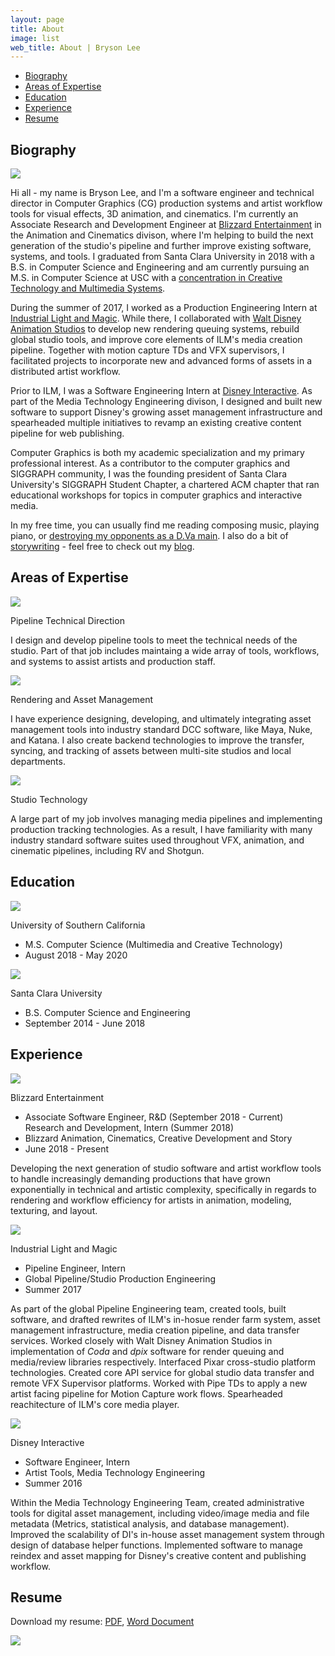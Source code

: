```yaml
---
layout: page
title: About
image: list
web_title: About | Bryson Lee
---
```



* [Biography](#biography)
* [Areas of Expertise](#areas-of-expertise)
* [Education](#education)
* [Experience](#experience)
* [Resume](#resume)


## Biography
<img id="bio-portrait" src="/assets/img/me2.jpg">

Hi all - my name is Bryson Lee, and I'm a software engineer and technical director in Computer Graphics (CG) production systems and artist workflow tools for visual effects, 3D animation, and cinematics. I'm currently an Associate Research and Development Engineer at [Blizzard Entertainment](http://www.blizzard.com) in the Animation and Cinematics divison, where I'm helping to build the next generation of the studio's pipeline and further improve existing software, systems, and tools. I graduated from Santa Clara University in 2018 with a B.S. in Computer Science and Engineering and am currently pursuing an M.S. in Computer Science at USC with a [concentration in Creative Technology and Multimedia Systems](https://www.cs.usc.edu/academic-programs/masters/).

During the summer of 2017, I worked as a Production Engineering Intern at [Industrial Light and Magic](http://www.ilm.com/). While there, I collaborated with [Walt Disney Animation Studios](https://www.disneyanimation.com/) to develop new rendering queuing systems, rebuild global studio tools, and improve core elements of ILM's media creation pipeline. Together with motion capture TDs and VFX supervisors, I facilitated projects to incorporate new and advanced forms of assets in a distributed artist workflow.

Prior to ILM, I was a Software Engineering Intern at [Disney Interactive](https://dcpi.disney.com/). As part of the Media Technology Engineering divison, I designed and built new software to support Disney's growing asset management infrastructure and spearheaded multiple initiatives to revamp an existing creative content pipeline for web publishing.

Computer Graphics is both my academic specialization and my primary professional interest. As a contributor to the computer graphics and SIGGRAPH community, I was the founding president of Santa Clara University's SIGGRAPH Student Chapter, a chartered ACM chapter that ran educational workshops for topics in computer graphics and interactive media.

In my free time, you can usually find me reading composing music, playing piano, or [destroying my opponents as a D.Va main](https://en.wikipedia.org/wiki/D.Va). I also do a bit of [storywriting](https://en.wikipedia.org/wiki/Fiction_writing) - feel free to check out my [blog](http://brysonlee.com/blog).


## Areas of Expertise
<div class="resume-entry">
  <div class="resume-block d-flex align-items-center">
    <img class="align-self-center hidden-xs-down" src="/assets/img/sketching.png">
    <div class="align-self-center">
      <p class="resume-block-title">Pipeline Technical Direction</p>
      <p>I design and develop pipeline tools to meet the technical needs of the studio. Part of that job includes maintaing a wide array of tools, workflows, and systems to assist artists and production staff.</p>
    </div>
  </div>
  <div class="resume-block d-flex align-items-center">
    <img class="align-self-center hidden-xs-down" src="/assets/img/server.png">
    <div class="align-self-center">
      <p class="resume-block-title">Rendering and Asset Management</p>
      <p>I have experience designing, developing, and ultimately integrating asset management tools into industry standard DCC software, like Maya, Nuke, and Katana. I also create backend technologies to improve the transfer, syncing, and tracking of assets between multi-site studios and local departments.</p>
    </div>
  </div>
  <div class="resume-block d-flex align-items-center">
    <img class="align-self-center hidden-xs-down" src="/assets/img/code.png">
    <div class="align-self-center">
      <p class="resume-block-title">Studio Technology</p>
      <p>A large part of my job involves managing media pipelines and implementing production tracking technologies. As a result, I have familiarity with many industry standard software suites used throughout VFX, animation, and cinematic pipelines, including RV and Shotgun.</p>
    </div>
  </div>
</div>


## Education
<div class="resume-entry">
  <div class="resume-container">
    <div class="resume-header-container"> 
      <img class="hidden-xs-down" src="/assets/img/usc.jpeg">
      <div class="resume-header-text-container">
        <p class="resume-header-title">University of Southern California</p>
        <ul class="fa-ul">
          <li><span class="fa-li"><i class="fas fa-university fa-fw"></i></span>M.S. Computer Science (Multimedia and Creative Technology)</li>
          <li><span class="fa-li"><i class="fas fa-calendar-alt fa-fw"></i></span>August 2018 - May 2020</li>
        </ul>  
      </div>
    </div>
  </div>
  <div class="resume-container">
    <div class="resume-header-container"> 
      <img class="hidden-xs-down" src="/assets/img/scu_square.png">
      <div class="resume-header-text-container">
        <p class="resume-header-title">Santa Clara University</p>
        <ul class="fa-ul">
          <li><span class="fa-li"><i class="fas fa-university fa-fw"></i></span>B.S. Computer Science and Engineering</li>
          <li><span class="fa-li"><i class="fas fa-calendar-alt fa-fw"></i></span>September 2014 - June 2018</li>
        </ul>  
      </div>
    </div>
  </div>
</div>

## Experience
<div class="resume-entry">
  <div class="resume-container">
    <div class="resume-header-container"> 
      <img class="hidden-xs-down" src="/assets/img/blizzard_square.gif">
      <div class="resume-header-text-container">
        <p class="resume-header-title">Blizzard Entertainment</p>
        <ul class="fa-ul">
          <li><span class="fa-li"><i class="far fa-id-card fa-fw"></i></span>Associate Software Engineer, R&D (September 2018 - Current)<br /> Research and Development, Intern (Summer 2018)</li>
          <li><span class="fa-li"><i class="fas fa-sitemap fa-fw"></i></span>Blizzard Animation, Cinematics, Creative Development and Story</li>
          <li><span class="fa-li"><i class="far fa-calendar-alt fa-fw"></i></span>June 2018 - Present</li>
        </ul>
      </div>
    </div>
    <div class="resume-text-container">
      <p>Developing the next generation of studio software and artist workflow tools to handle increasingly demanding productions that have grown exponentially in technical and artistic complexity, specifically in regards to rendering and workflow efficiency for artists in animation, modeling, texturing, and layout.</p>
    </div>
  </div>
  <div class="resume-container">
    <div class="resume-header-container"> 
      <img class="hidden-xs-down" src="/assets/img/ilm_square.png">
      <div class="resume-header-text-container">
        <p class="resume-header-title">Industrial Light and Magic</p>
        <ul class="fa-ul">
          <li><span class="fa-li"><i class="far fa-id-card fa-fw"></i></span>Pipeline Engineer, Intern</li>
          <li><span class="fa-li"><i class="fas fa-sitemap fa-fw"></i></span>Global Pipeline/Studio Production Engineering</li>
          <li><span class="fa-li"><i class="far fa-calendar-alt fa-fw"></i></span>Summer 2017</li>
        </ul>
      </div>
    </div>
    <div class="resume-text-container">
      <p>As part of the global Pipeline Engineering team, created tools, built software, and drafted rewrites of ILM's in-hosue render farm system, asset management infrastructure, media creation pipeline, and data transfer services. Worked closely with Walt Disney Animation Studios in implementation of <i>Coda</i> and <i>dpix</i>  software for render queuing and media/review libraries respectively. Interfaced Pixar cross-studio platform technologies. Created core API service for global studio data transfer and remote VFX Supervisor platforms. Worked with Pipe TDs to apply a new artist facing pipeline for Motion Capture work flows. Spearheaded reachitecture of ILM's core media player.</p>
    </div>
  </div>
  <div class="resume-container">
    <div class="resume-header-container"> 
      <img class="hidden-xs-down" src="/assets/img/disney_square.png">
      <div class="resume-header-text-container">
        <p class="resume-header-title">Disney Interactive</p>
        <ul class="fa-ul">
          <li><span class="fa-li"><i class="far fa-id-card fa-fw"></i></span>Software Engineer, Intern</li>
          <li><span class="fa-li"><i class="fas fa-sitemap fa-fw"></i></span>Artist Tools, Media Technology Engineering</li>
          <li><span class="fa-li"><i class="far fa-calendar-alt fa-fw"></i></span>Summer 2016</li>
        </ul>
      </div>
    </div>
    <div class="resume-text-container">
      <p>Within the Media Technology Engineering Team, created administrative tools for digital asset management, including video/image media and file metadata (Metrics, statistical analysis, and database management). Improved the scalability of DI's in-house asset management system through design of database helper functions. Implemented software to manage reindex and asset mapping for Disney's creative content and publishing workflow.</p>
    </div>
  </div>
</div>

## Resume
<div class="resume-entry">
  <p>Download my resume: <a href="/assets/files/Bryson_Lee_Resume.pdf">PDF</a>, <a href="/assets/files/Bryson_Lee_Resume.docx">Word Document</a></p>
</div>

<img id="egggif" src="/assets/img/egg.gif">
